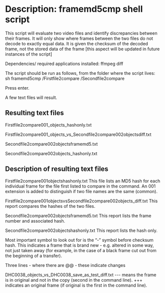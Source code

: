 Description: framemd5cmp shell script
========================

This script will evaluate two video files and identify discrepancies between their frames. It will only show where frames between the two files do not decode to exactly equal data. It is given the checksum of the decoded frame, not the stored data of the frame [this aspect will be updated in future instances of the script]

Dependencies/ required applications installed: ffmpeg diff

The script should be run as follows, from the folder where the script lives: sh framemd5cmp /Firstfile2compare /Secondfile2compare

Press enter.

A few text files will result.

Resulting text files
-------------------------

Firstfile2compare001_objects_hashonly.txt 

Firstfile2compare001_objects_vs_Secondfile2compare002objectsdiff.txt 

Secondfile2compare002objectsframemd5.txt 

Secondfile2compare002objects_hashonly.txt

Description of resulting text files
--------------------------

Firstfile2compare001objectshashonly.txt This file lists an MD5 hash for each individual frame for the file first listed to compare in the command. An 001 extension is added to distinguish if two file names are the same (common).

Firstfile2compare001objectsvsSecondfile2compare002objects_diff.txt This report compares the hashes of the two files.

Secondfile2compare002objectsframemd5.txt This report lists the frame number and associated hash.

Secondfile2compare002objectshashonly.txt This report lists the hash only.

Most important symbol to look out for is the “-” symbol before checksum hash. This indicates a frame that is brand new - e.g. altered in some way, not just taken away (for example, in the case of a black frame cut out from the beginning of a transfer).

Three lines - where there are @@ - these indicate changes 

DHC0038_objects_vs_DHC0038_save_as_test_diff.txt
--- means the frame is in original and not in the copy (second in the command line).
+++ indicates an original frame (if original is the first in the command line).

